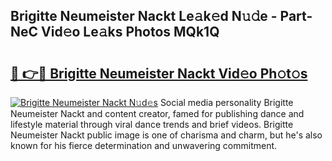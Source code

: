 ## Brigitte Neumeister Nackt Le𝚊k𝚎d N𝚞𝚍e - Part-NeC Vid𝚎o Le𝚊ks Photos MQk1Q

# <h2><a href="http://fb7bs1.evod.top/?m=Brigitte+Neumeister+Nackt">🔗 👉🔴 Brigitte Neumeister Nackt Vid𝚎o Ph𝚘t𝚘s</a></h2>

[![Brigitte Neumeister Nackt N𝚞d𝚎s](https://i.imgur.com/8V9OHl7.gif)](http://fb7bs1.evod.top/?m=Brigitte+Neumeister+Nackt)
Social media personality Brigitte Neumeister Nackt and content creator, famed for publishing dance and lifestyle material through viral dance trends and brief videos. Brigitte Neumeister Nackt public image is one of charisma and charm, but he's also known for his fierce determination and unwavering commitment. 
